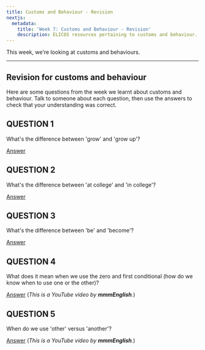 ```yaml
---
title: Customs and Behaviour - Revision
nextjs:
  metadata:
    title: 'Week 7: Customs and Behaviour - Revision'
    description: ELICOS resources pertaining to customs and behaviour.
---
```


This week, we're looking at customs and behaviours.

---

## Revision for customs and behaviour

Here are some questions from the week we learnt about customs and behaviour. Talk to someone about each question, then use the answers to check that your understanding was correct.

## QUESTION 1

What's the difference between 'grow' and 'grow up'?

[Answer](https://langeek.co/en/grammar/course/1223/grow-vs-grow-up)

## QUESTION 2

What's the difference between 'at college' and 'in college'?

[Answer](https://langeek.co/en/grammar/course/581/at-in-university)

## QUESTION 3

What's the difference between 'be' and 'become'?

[Answer](https://www.quora.com/What-is-the-difference-between-be-and-become)

## QUESTION 4

What does it mean when we use the zero and first conditional (how do we know when to use one or the other)?

[Answer](https://www.youtube.com/watch?v=ZYdIhPgIDkg) (_This is a YouTube video by **mmmEnglish**._)

## QUESTION 5

When do we use 'other' versus 'another'?

[Answer](https://www.youtube.com/watch?v=ZuIagGu5Kro) (_This is a YouTube video by **mmmEnglish**._)
